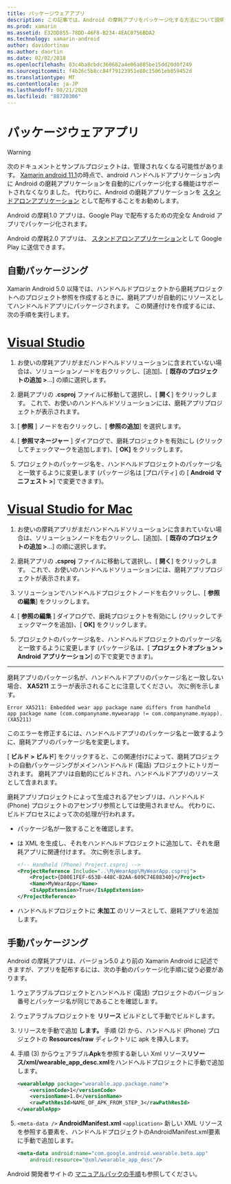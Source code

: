 ```yaml
---
title: パッケージウェアアプリ
description: この記事では、Android の摩耗アプリをパッケージ化する方法について説明します。
ms.prod: xamarin
ms.assetid: E32DD855-78DD-46F8-B234-4EAC0756BDA2
ms.technology: xamarin-android
author: davidortinau
ms.author: daortin
ms.date: 02/02/2018
ms.openlocfilehash: 83c4ba8cbdc360682a4e06a885be15dd20d0f249
ms.sourcegitcommit: f4b26c5b8cc84f79123951e80c15061eb859452d
ms.translationtype: MT
ms.contentlocale: ja-JP
ms.lasthandoff: 08/21/2020
ms.locfileid: "88720306"
---
```

# <a name="packaging-wear-apps"></a>パッケージウェアアプリ

> [!WARNING]
> 次のドキュメントとサンプルプロジェクトは、管理されなくなる可能性があります。
> [Xamarin android 11.1][xa-11.1]の時点で、android ハンドヘルドアプリケーション内に Android の磨耗アプリケーションを自動的にパッケージ化する機能はサポートされなくなりました。 代わりに、Android の磨耗アプリケーションを [スタンドアロンアプリケーション][standalone] として配布することをお勧めします。

Android の摩耗1.0 アプリは、Google Play で配布するための完全な Android アプリでパッケージ化されます。

Android の摩耗2.0 アプリは、 [スタンドアロンアプリケーション][standalone]として Google Play に送信できます。

[xa-11.1]: https://docs.microsoft.com/xamarin/android/release-notes/11/11.1
[standalone]: https://developer.android.com/training/wearables/apps/standalone-apps

## <a name="automatic-packaging"></a>自動パッケージング

Xamarin Android 5.0 以降では、ハンドヘルドプロジェクトから磨耗プロジェクトへのプロジェクト参照を作成するときに、磨耗アプリが自動的にリソースとしてハンドヘルドアプリにパッケージされます。 この関連付けを作成するには、次の手順を実行します。 

# <a name="visual-studio"></a>[Visual Studio](#tab/windows)

1. お使いの摩耗アプリがまだハンドヘルドソリューションに含まれていない場合は、ソリューションノードを右クリックし、[追加]、[ **既存のプロジェクトの追加 >**...] の順に選択します。

2. 磨耗アプリの **.csproj** ファイルに移動して選択し、[ **開く**] をクリックします。 これで、お使いのハンドヘルドソリューションには、磨耗アプリプロジェクトが表示されます。

3. [ **参照** ] ノードを右クリックし、[ **参照の追加**] を選択します。

4. [ **参照マネージャー** ] ダイアログで、磨耗プロジェクトを有効にし (クリックしてチェックマークを追加します)、[ **OK]** をクリックします。

5. プロジェクトのパッケージ名を、ハンドヘルドプロジェクトのパッケージ名と一致するように変更します (パッケージ名は [プロパティ] の [ **Android マニフェスト >**] で変更できます)。

# <a name="visual-studio-for-mac"></a>[Visual Studio for Mac](#tab/macos)

1. お使いの摩耗アプリがまだハンドヘルドソリューションに含まれていない場合は、ソリューションノードを右クリックし、[追加]、[ **既存のプロジェクトの追加 >**...] の順に選択します。

2. 磨耗アプリの **.csproj** ファイルに移動して選択し、[ **開く**] をクリックします。 これで、お使いのハンドヘルドソリューションには、磨耗アプリプロジェクトが表示されます。

3. ソリューションでハンドヘルドプロジェクトノードを右クリックし、[ **参照の編集**] をクリックします。

4. [ **参照の編集** ] ダイアログで、磨耗プロジェクトを有効にし (クリックしてチェックマークを追加)、[ **OK]** をクリックします。

5. プロジェクトのパッケージ名を、ハンドヘルドプロジェクトのパッケージ名と一致するように変更します (パッケージ名は、[ **プロジェクトオプション > Android アプリケーション**] の下で変更できます)。

-----

磨耗アプリのパッケージ名が、ハンドヘルドアプリのパッケージ名と一致しない場合、 **XA5211** エラーが表示されることに注意してください。 次に例を示します。

```shell
Error XA5211: Embedded wear app package name differs from handheld 
app package name (com.companyname.mywearapp != com.companyname.myapp). (XA5211)
```

このエラーを修正するには、ハンドヘルドアプリのパッケージ名と一致するように、磨耗アプリのパッケージ名を変更します。

[ **ビルド > ビルド**] をクリックすると、この関連付けによって、磨耗プロジェクトの自動パッケージングがメインハンドヘルド (電話) プロジェクトにトリガーされます。 磨耗アプリは自動的にビルドされ、ハンドヘルドアプリのリソースとして含まれます。

磨耗アプリプロジェクトによって生成されるアセンブリは、ハンドヘルド (Phone) プロジェクトのアセンブリ参照としては使用されません。 代わりに、ビルドプロセスによって次の処理が行われます。

- パッケージ名が一致することを確認します。 

- は XML を生成し、それをハンドヘルドプロジェクトに追加して、それを磨耗アプリに関連付けます。 次に例を示します。 

    ```xml
    <!-- Handheld (Phone) Project.csproj -->
    <ProjectReference Include="..\MyWearApp\MyWearApp.csproj">
        <Project>{D80E1FEF-653B-448C-B2AA-609C74E88340}</Project>
        <Name>MyWearApp</Name>
        <IsAppExtension>True</IsAppExtension>
    </ProjectReference>
    ```

- ハンドヘルドプロジェクトに **未加工** のリソースとして、磨耗アプリを追加します。 

## <a name="manual-packaging"></a>手動パッケージング

Android の摩耗アプリは、バージョン5.0 より前の Xamarin Android に記述できますが、アプリを配布するには、次の手動のパッケージ化手順に従う必要があります。 

1. ウェアラブルプロジェクトとハンドヘルド (電話) プロジェクトのバージョン番号とパッケージ名が同じであることを確認します。

2. ウェアラブルプロジェクトを **リリース** ビルドとして手動でビルドします。

3. リリースを手動で追加 **します。** 手順 (2) から、ハンドヘルド (Phone) プロジェクトの **Resources/raw** ディレクトリに apk を挿入します。

4. 手順 (3) からウェアラブル**Apk**を参照する新しい Xml リソース**リソース/xml/wearable_app_desc.xml**をハンドヘルドプロジェクトに手動で追加します。

    ```xml
    <wearableApp package="wearable.app.package.name">
        <versionCode>1</versionCode>
        <versionName>1.0</versionName>
        <rawPathResId>NAME_OF_APK_FROM_STEP_3</rawPathResId>
    </wearableApp>
    ```

5. `<meta-data />` **AndroidManifest.xml** `<application>` 新しい XML リソースを参照する要素を、ハンドヘルドプロジェクトのAndroidManifest.xml要素に手動で追加します。

    ```xml
    <meta-data android:name="com.google.android.wearable.beta.app"
        android:resource="@xml/wearable_app_desc"/>
    ```

Android 開発者サイトの [マニュアルパックの手順](https://developer.android.com/training/wearables/apps/packaging.html#PackageManually)も参照してください。
